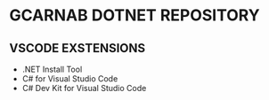 # GCARNAB DOTNET REPOSITORY

## VSCODE EXSTENSIONS

- .NET Install Tool
- C# for Visual Studio Code
- C# Dev Kit for Visual Studio Code